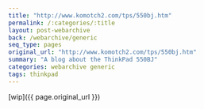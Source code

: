 ```yaml
---
title: "http://www.komotch2.com/tps/550bj.htm"
permalink: /:categories/:title
layout: post-webarchive
back: /webarchive/generic
seq_type: pages
original_url: "http://www.komotch2.com/tps/550bj.htm"
summary: "A blog about the ThinkPad 550BJ"
categories: webarchive generic
tags: thinkpad
---
```


[wip]({{ page.original_url }})
